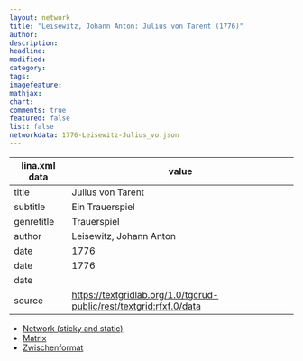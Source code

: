```yaml
---
layout: network
title: "Leisewitz, Johann Anton: Julius von Tarent (1776)"
author:
description:
headline:
modified:
category:
tags:
imagefeature: 
mathjax: 
chart: 
comments: true
featured: false
list: false
networkdata: 1776-Leisewitz-Julius_vo.json
---
```

lina.xml data  | value
------------- | -------------
title|Julius von Tarent
subtitle|Ein Trauerspiel
genretitle|Trauerspiel
author|Leisewitz, Johann Anton
date|1776
date|1776
date|
source|https://textgridlab.org/1.0/tgcrud-public/rest/textgrid:rfxf.0/data


* [Network (sticky and static)](/network50)
* [Matrix](/matrix50)
* [Zwischenformat](/lina50 )
